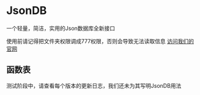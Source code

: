 # JsonDB
<p>一个轻量，简洁，实用的Json数据库全新接口</p>
<p>使用前请记得把文件夹权限调成777权限，否则会导致无法读取信息 <a href="//arkpowered.cn">访问我们的官网</a></p>
<h2>函数表</h2>
<p>测试阶段中，请查看每个版本的更新日志，我们还未为其写明JsonDB用法</p>
